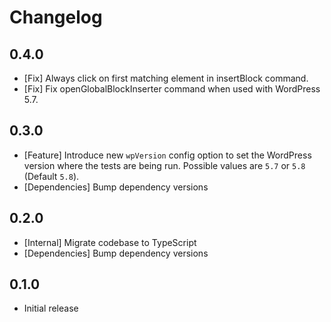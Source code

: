 # Changelog

## 0.4.0

* [Fix] Always click on first matching element in insertBlock command.
* [Fix] Fix openGlobalBlockInserter command when used with WordPress 5.7.

## 0.3.0

* [Feature] Introduce new `wpVersion` config option to set the WordPress version where the tests are being run. Possible values are `5.7` or `5.8` (Default `5.8`).
* [Dependencies] Bump dependency versions

## 0.2.0

* [Internal] Migrate codebase to TypeScript
* [Dependencies] Bump dependency versions

## 0.1.0

* Initial release
